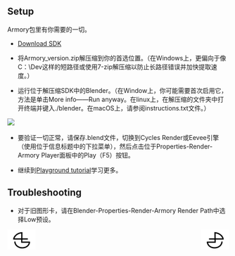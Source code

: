 ## Setup

Armory包里有你需要的一切。

*   [Download SDK](http://armory3d.org/download.html)

*   将Armory_version.zip解压缩到你的首选位置。（在Windows上，更偏向于像C：\Dev这样的短路径或使用7-zip解压缩以防止长路径错误并加快提取速度。）

*   运行位于解压缩SDK中的Blender。（在Window上，你可能需要首次启用它，方法是单击More info——Run anyway。在linux上，在解压缩的文件夹中打开终端并键入./blender。在macOS上，请参阅instructions.txt文件。）

![](https://armory3d.org/manual/getting_started/img/winrun.png)

*   要验证一切正常，请保存.blend文件，切换到Cycles Render或Eevee引擎（使用位于信息标题中的下拉菜单），然后点击位于Properties-Render-Armory Player面板中的Play（F5）按钮。

*   继续到[Playground tutorial](https://github.com/BlenderCN/blenderTutorial/blob/master/armory_docs/Playground.md)学习更多。

## Troubleshooting

*   对于旧图形卡，请在Blender-Properties-Render-Armory Render Path中选择Low预设。


<a href="https://github.com/BlenderCN/blenderTutorial/blob/master/armory_docs/README.md">
  <img src="https://github.com/BlenderCN/blenderTutorial/blob/master/mDrivEngine/blenderpng/logoleft.png" align="left">
</a>
<a href="https://github.com/BlenderCN/blenderTutorial/blob/master/armory_docs/Playground.md">
  <img src="https://github.com/BlenderCN/blenderTutorial/blob/master/mDrivEngine/blenderpng/logoright.png" align="right">
</a>
